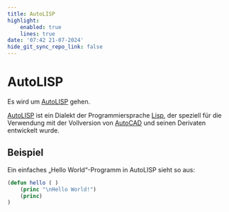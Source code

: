 ```yaml
---
title: AutoLISP
highlight:
    enabled: true
    lines: true
date: '07:42 21-07-2024'
hide_git_sync_repo_link: false
---
```


# AutoLISP

Es wird um [AutoLISP](https://en.wikipedia.org/wiki/AutoLISP) gehen. 

[AutoLISP](https://en.wikipedia.org/wiki/AutoLISP) ist ein Dialekt der Programmiersprache [Lisp](https://de.wikipedia.org/wiki/Lisp), der speziell für die Verwendung mit der Vollversion von [AutoCAD](https://de.wikipedia.org/wiki/AutoCAD) und seinen Derivaten entwickelt wurde.


## Beispiel

Ein einfaches „Hello World“-Programm in AutoLISP sieht so aus:

```lisp
(defun hello ( )
    (princ "\nHello World!")
    (princ)
)
```